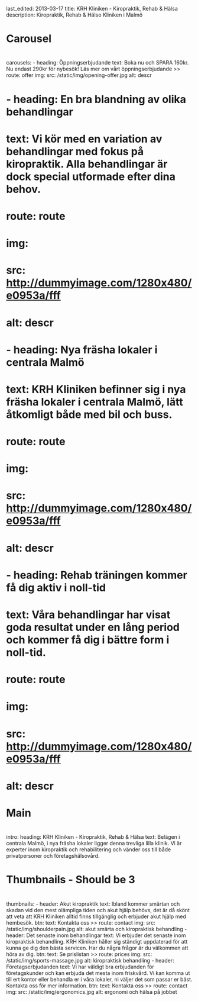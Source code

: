 last_edited: 2013-03-17
title: KRH Kliniken - Kiropraktik, Rehab & Hälsa
description: Kiropraktik, Rehab & Hälso Kliniken i Malmö
#
# Carousel
#
carousels:
    - heading: Öppningserbjudande
      text: Boka nu och SPARA 160kr. Nu endast 290kr för nybesök! Läs mer om vårt öppningserbjudande >>
      route: offer
      img: 
        src: /static/img/opening-offer.jpg
        alt: descr
#    - heading: En bra blandning av olika behandlingar
#      text: Vi kör med en variation av behandlingar med fokus på kiropraktik. Alla behandlingar är dock special utformade efter dina behov.
#      route: route
#      img: 
#        src: http://dummyimage.com/1280x480/e0953a/fff
#        alt: descr
#    - heading: Nya fräsha lokaler i centrala Malmö
#      text: KRH Kliniken befinner sig i nya fräsha lokaler i centrala Malmö, lätt åtkomligt både med bil och buss.
#      route: route
#      img: 
#        src: http://dummyimage.com/1280x480/e0953a/fff
#        alt: descr
#    - heading: Rehab träningen kommer få dig aktiv i noll-tid
#      text: Våra behandlingar har visat goda resultat under en lång period och kommer få dig i bättre form i noll-tid.
#      route: route
#      img: 
#        src: http://dummyimage.com/1280x480/e0953a/fff
#        alt: descr
#
# Main
#
intro:
    heading: KRH Kliniken - Kiropraktik, Rehab & Hälsa
    text: Belägen i centrala Malmö, i nya fräsha lokaler ligger denna trevliga lilla klinik. Vi är experter inom kiropraktik och rehabilitering och vänder oss till både privatpersoner och företagshälsovård. 
#
# Thumbnails - Should be 3
#
thumbnails:
    - header: Akut kiropraktik
      text: Ibland kommer smärtan och skadan vid den mest olämpliga tiden och akut hjälp behövs, det är då skönt att veta att KRH Kliniken alltid finns tillgänglig och erbjuder akut hjälp med hembesök.
      btn: 
        text: Kontakta oss >>
        route: contact
      img:
        src: /static/img/shoulderpain.jpg
        alt: akut smärta och kiropraktisk behandling
    - header: Det senaste inom behandlingar
      text: Vi erbjuder det senaste inom kiropraktisk behandling. KRH Kliniken håller sig ständigt uppdaterad för att kunna ge dig den bästa servicen. Har du några frågor är du välkommen att höra av dig. 
      btn: 
        text: Se prislistan >>
        route: prices
      img:
        src: /static/img/sports-massage.jpg 
        alt: kiropraktisk behandling
    - header: Företagserbjudanden
      text: Vi har väldigt bra erbjudanden för företagskunder och kan erbjuda det mesta inom friskvård. Vi kan komma ut till ert kontor eller behandla er i våra lokaler, ni väljer det som passar er bäst. Kontakta oss för mer information.
      btn: 
        text: Kontakta oss >>
        route: contact
      img:
        src: /static/img/ergonomics.jpg
        alt: ergonomi och hälsa på jobbet
